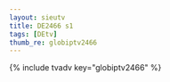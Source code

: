 ```yaml
--- 
layout: sieutv
title: DE2466 s1
tags: [DEtv]
thumb_re: globiptv2466
---
```

{% include tvadv key="globiptv2466" %} 

